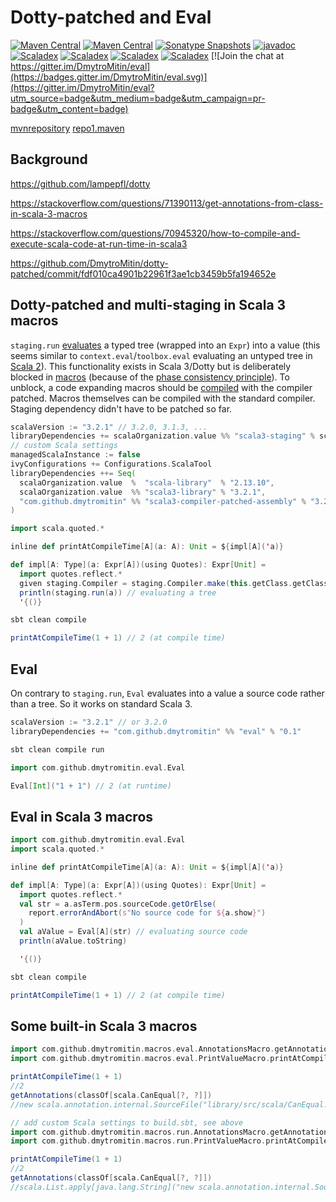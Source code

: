 # Dotty-patched and Eval

[![Maven Central](https://maven-badges.herokuapp.com/maven-central/com.github.dmytromitin/eval_3/badge.svg)](https://maven-badges.herokuapp.com/maven-central/com.github.dmytromitin/eval_3)
[![Maven Central](https://img.shields.io/maven-central/v/com.github.dmytromitin/eval_3.svg?label=maven%20central&color=success)](https://search.maven.org/search?q=g:%22com.github.dmytromitin%22%20AND%20a:%22eval_3%22)
[![Sonatype Snapshots](https://img.shields.io/nexus/r/https/oss.sonatype.org/com.github.dmytromitin/eval_3.svg?color=success)](https://oss.sonatype.org/content/groups/public/com/github/dmytromitin/eval_3/)
[![javadoc](https://javadoc.io/badge2/com.github.dmytromitin/eval_3/javadoc.svg)](https://javadoc.io/doc/com.github.dmytromitin/eval_3)
[![Scaladex](https://index.scala-lang.org/dmytromitin/dotty-patched/latest.svg?color=success)](https://index.scala-lang.org/dmytromitin/dotty-patched)
[![Scaladex](https://index.scala-lang.org/dmytromitin/dotty-patched/eval/latest.svg?color=success)](https://index.scala-lang.org/dmytromitin/dotty-patched/eval)
[![Scaladex](https://index.scala-lang.org/dmytromitin/dotty-patched/scala3-compiler-patched/latest.svg?color=success)](https://index.scala-lang.org/dmytromitin/dotty-patched/scala3-compiler-patched)
[![Scaladex](https://index.scala-lang.org/dmytromitin/dotty-patched/scala3-compiler-patched-assembly/latest.svg?color=success)](https://index.scala-lang.org/dmytromitin/dotty-patched/scala3-compiler-patched-assembly)
[![Join the chat at https://gitter.im/DmytroMitin/eval](https://badges.gitter.im/DmytroMitin/eval.svg)](https://gitter.im/DmytroMitin/eval?utm_source=badge&utm_medium=badge&utm_campaign=pr-badge&utm_content=badge)

[mvnrepository](https://mvnrepository.com/artifact/com.github.dmytromitin)
[repo1.maven](https://repo1.maven.org/maven2/com/github/dmytromitin/)

## Background

https://github.com/lampepfl/dotty

https://stackoverflow.com/questions/71390113/get-annotations-from-class-in-scala-3-macros

https://stackoverflow.com/questions/70945320/how-to-compile-and-execute-scala-code-at-run-time-in-scala3

https://github.com/DmytroMitin/dotty-patched/commit/fdf010ca4901b22961f3ae1cb3459b5fa194652e

## Dotty-patched and multi-staging in Scala 3 macros
`staging.run` [evaluates](https://docs.scala-lang.org/scala3/reference/metaprogramming/staging.html) a typed tree (wrapped into an `Expr`) into a value 
(this seems similar to `context.eval`/`toolbox.eval` evaluating an untyped tree in [Scala 2](https://docs.scala-lang.org/overviews/reflection/symbols-trees-types.html#tree-creation-via-parse-on-toolboxes)).
This functionality exists in Scala 3/Dotty but is deliberately blocked in [macros](https://docs.scala-lang.org/scala3/reference/metaprogramming/macros.html) 
(because of the [phase consistency principle](https://docs.scala-lang.org/scala3/reference/metaprogramming/macros.html#the-phase-consistency-principle)). 
To unblock, a code expanding macros should be [compiled](https://www.scala-sbt.org/1.x/docs/Configuring-Scala.html#Configuring+Scala+tool+dependencies) with the compiler patched. 
Macros themselves can be compiled with the standard compiler. 
Staging dependency didn't have to be patched so far.
```scala
scalaVersion := "3.2.1" // 3.2.0, 3.1.3, ...
libraryDependencies += scalaOrganization.value %% "scala3-staging" % scalaVersion.value
// custom Scala settings
managedScalaInstance := false
ivyConfigurations += Configurations.ScalaTool
libraryDependencies ++= Seq(
  scalaOrganization.value  %  "scala-library"  % "2.13.10",
  scalaOrganization.value  %% "scala3-library" % "3.2.1",
  "com.github.dmytromitin" %% "scala3-compiler-patched-assembly" % "3.2.1" % "scala-tool"
)
```
```scala
import scala.quoted.*

inline def printAtCompileTime[A](a: A): Unit = ${impl[A]('a)}

def impl[A: Type](a: Expr[A])(using Quotes): Expr[Unit] =
  import quotes.reflect.*
  given staging.Compiler = staging.Compiler.make(this.getClass.getClassLoader)
  println(staging.run(a)) // evaluating a tree
  '{()}
```
```scala
sbt clean compile
```
```scala
printAtCompileTime(1 + 1) // 2 (at compile time)
```
## Eval
On contrary to `staging.run`, `Eval` evaluates into a value a source code rather than a tree. So it works on standard Scala 3.
```scala
scalaVersion := "3.2.1" // or 3.2.0
libraryDependencies += "com.github.dmytromitin" %% "eval" % "0.1"
```
```scala
sbt clean compile run
```
```scala
import com.github.dmytromitin.eval.Eval

Eval[Int]("1 + 1") // 2 (at runtime)
```
## Eval in Scala 3 macros
```scala
import com.github.dmytromitin.eval.Eval
import scala.quoted.*

inline def printAtCompileTime[A](a: A): Unit = ${impl[A]('a)}

def impl[A: Type](a: Expr[A])(using Quotes): Expr[Unit] = 
  import quotes.reflect.*
  val str = a.asTerm.pos.sourceCode.getOrElse(
    report.errorAndAbort(s"No source code for ${a.show}")
  )
  val aValue = Eval[A](str) // evaluating source code
  println(aValue.toString)

  '{()}
```
```scala
sbt clean compile
```
```scala
printAtCompileTime(1 + 1) // 2 (at compile time)
```
## Some built-in Scala 3 macros
```scala
import com.github.dmytromitin.macros.eval.AnnotationsMacro.getAnnotations
import com.github.dmytromitin.macros.eval.PrintValueMacro.printAtCompileTime

printAtCompileTime(1 + 1)
//2
getAnnotations(classOf[scala.CanEqual[?, ?]])
//new scala.annotation.internal.SourceFile("library/src/scala/CanEqual.scala"), new scala.annotation.internal.Child[scala.CanEqual.derived.type](), new scala.annotation.implicitNotFound("Values of types ${L} and ${R} cannot be compared with == or !=")
```
```scala
// add custom Scala settings to build.sbt, see above
import com.github.dmytromitin.macros.run.AnnotationsMacro.getAnnotations
import com.github.dmytromitin.macros.run.PrintValueMacro.printAtCompileTime

printAtCompileTime(1 + 1)
//2
getAnnotations(classOf[scala.CanEqual[?, ?]])
//scala.List.apply[java.lang.String]("new scala.annotation.internal.SourceFile(\"library/src/scala/CanEqual.scala\")", "new scala.annotation.internal.Child[scala.CanEqual.derived.type]()", "new scala.annotation.implicitNotFound(\"Values of types ${L} and ${R} cannot be compared with == or !=\")")
```